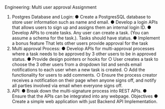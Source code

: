 Engineering: Multi user approval Assignment
1. Postgres Database and Login:
      ● Create a PostgresSQL database to store user information such as name and email.
      ● Develop a login APIs that allows users to sign up and assigns them an internal
      login ID.
      ● Develop APIs to create tasks. Any user can create a task. (You can assume a
      schema for the task.). Tasks should have status.
      ● Implement a bonus feature That lets other users provide approval for the task
2. Multi approval Process:
   ● Develop APIs for multi-approval processes where a task needs to be approved by 3 other users to be in approved status.
   ● Provide design pointers or hooks for
   ○ User creates a task to choose the 3 other users from a dropdown list and
   sends email notifications to each user when a new task is created.
   ○ Add the functionality for users to add comments.
   ○ Ensure the process creator receives a notification on their page when anyone
   signs off, and notify all parties involved via email when everyone signs off.
3. API:
   ● Break down the multi-signature process into REST APIs.
   ● Ensure that the APIs can be integrated into any webpage.
   Objectives
   ● Create a simple web application with just Backend API Implementation. 
   